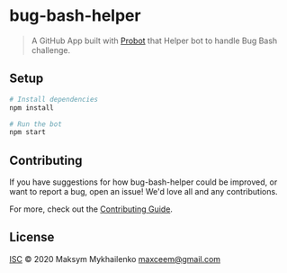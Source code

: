 # bug-bash-helper

> A GitHub App built with [Probot](https://github.com/probot/probot) that Helper bot to handle Bug Bash challenge.

## Setup

```sh
# Install dependencies
npm install

# Run the bot
npm start
```

## Contributing

If you have suggestions for how bug-bash-helper could be improved, or want to report a bug, open an issue! We'd love all and any contributions.

For more, check out the [Contributing Guide](CONTRIBUTING.md).

## License

[ISC](LICENSE) © 2020 Maksym Mykhailenko <maxceem@gmail.com>
